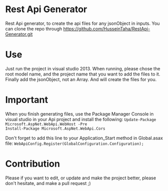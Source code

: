 # Rest Api Generator
Rest Api generator, to create the api files for any jsonObject in inputs.
You can clone the repo through https://github.com/HusseinTaha/RestApi-Generator.git

# Use
Just run the project in visual studio 2013.
When running, please chose the root model name, and the project name that you want to add the files to it.
Finally add the jsonObject, not an Array.
And will create the files for you.

# Important
When you finish generating files, use the Package Manager Console in visual studio in your Api project and install the following:
  ```Update-Package Microsoft.AspNet.WebApi.WebHost -Pre```<br />
  ```Install-Package Microsoft.AspNet.WebApi.Cors```
  
Don't forget to add this line to your Application_Start method in Global.asax file: ```WebApiConfig.Register(GlobalConfiguration.Configuration);```
  
# Contribution
Please if you want to edit, or update and make the project better, please don't hesitate, and make a pull request ;)
